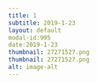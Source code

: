 ```yaml
---
title: 1
subtitle: 2019-1-23
layout: default
modal-id:995
date:2019-1-23
thumbnail: 27271527.png
thumbnail: 27271527.png
alt: image-alt
---
```

